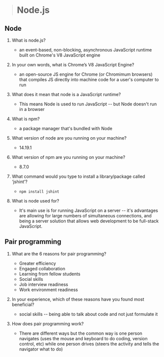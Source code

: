 > # Node.js

## Node

1. What is node.js?
    - an event-based, non-blocking, asynchronous JavaScript runtime built on Chrome's V8 JavaScript engine

1. In your own words, what is Chrome’s V8 JavaScript Engine?
    - an open-source JS engine for Chrome (or Chromimum browsers) that compiles JS directly into machine code for a user's computer to run

1. What does it mean that node is a JavaScript runtime?
    - This means Node is used to run JavaScript -- but Node doesn't run in a browser

1. What is npm?
    - a package manager that's bundled with Node

1. What version of node are you running on your machine?
    - 14.19.1

1. What version of npm are you running on your machine?
    - 8.7.0

1. What command would you type to install a library/package called ‘jshint’?
    - `npm install jshint`

1. What is node used for?
    - It's main use is for running JavaScript on a server -- it's advantages are allowing for large numbers of simultaneous connections, and being a server solution that allows web development to be full-stack JavaScript.

## Pair programming

1. What are the 6 reasons for pair programming?
    - Greater efficiency
    - Engaged collaboration
    - Learning from fellow students
    - Social skills
    - Job interview readiness
    - Work environment readiness

1. In your experience, which of these reasons have you found most beneficial?
    - social skills -- being able to talk about code and not just formulate it

1. How does pair programming work?
    - There are different ways but the common way is one person navigates (uses the mouse and keyboard to do coding, version control, etc) while one person drives (steers the activity and tells the navigator what to do)